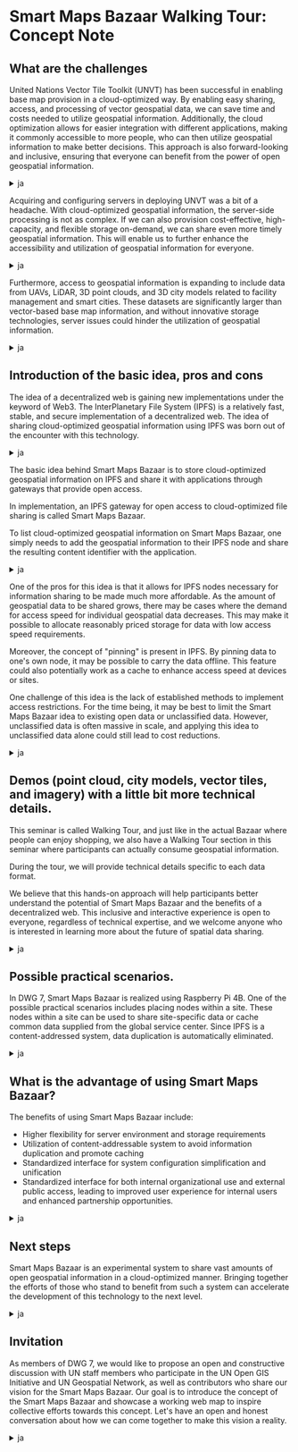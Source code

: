 # Smart Maps Bazaar Walking Tour: Concept Note
## What are the challenges
United Nations Vector Tile Toolkit (UNVT) has been successful in enabling base map provision in a cloud-optimized way. By enabling easy sharing, access, and processing of vector geospatial data, we can save time and costs needed to utilize geospatial information. Additionally, the cloud optimization allows for easier integration with different applications, making it commonly accessible to more people, who can then utilize geospatial information to make better decisions. This approach is also forward-looking and inclusive, ensuring that everyone can benefit from the power of open geospatial information.

<details>
<summary>ja</summary>
国連ベクトルタイルツールキットを通じ、我々はベクトル形式のベースマップ情報をクラウド最適化することに成功しました。
ベクトル形式の地理空間情報を容易に共有、アクセス、処理できるようにすることで、
地理空間情報を活用するために必要な時間やコストを節約することができます。
また、クラウド最適化により、より簡単に使えて、多くのアプリケーションに結合できる用になるので、
より多くの人々が地理空間情報を活用し、より良い意思決定をすることができます。
</details>

Acquiring and configuring servers in deploying UNVT was a bit of a headache. With cloud-optimized geospatial information, the server-side processing is not as complex. If we can also provision cost-effective, high-capacity, and flexible storage on-demand, we can share even more timely geospatial information. This will enable us to further enhance the accessibility and utilization of geospatial information for everyone.

<details>
<summary>ja</summary>
国連ベクトルタイルツールキットを配備するに当たっても、サーバーの取得と設定は頭痛の種でした。
クラウド最適化された地理空間情報の場合、サーバー側の動的処理は複雑ではありませんが、
安価で大容量で柔軟なストレージを機動的に用意することができれば、さらにタイムリーな地理空間情報を
共有することができるようになります。
</details>

Furthermore, access to geospatial information is expanding to include data from UAVs, LiDAR, 3D point clouds, and 3D city models related to facility management and smart cities. These datasets are significantly larger than vector-based base map information, and without innovative storage technologies, server issues could hinder the utilization of geospatial information.

<details>
<summary>ja</summary>
加えて、UAVやLiDARによる写真や三次元点群データ、施設管理やスマートシティに関連する三次元都市モデルが
次々にアクセス可能になりつつあります。これらのデータはベクトル形式のベースマップ情報よりもはるかに大きく、
より革新的なストレージ技術を用いなければサーバーの問題が地理空間情報の活用を阻害することになりかねません。
</details>

## Introduction of the basic idea, pros and cons
The idea of a decentralized web is gaining new implementations under the keyword of Web3. The InterPlanetary File System (IPFS) is a relatively fast, stable, and secure implementation of a decentralized web. The idea of sharing cloud-optimized geospatial information using IPFS was born out of the encounter with this technology.

<details>
<summary>ja</summary>
分散ウェブのアイディアは、Web3というキーワードとともに、新たな実装を得ています。
惑星間ファイルシステムは、比較的安定して高速で、またセキュリティにも考慮された分散ウェブの実装です。
クラウド最適化した地理空間情報を惑星間ファイルシステムを用いて共有するというアイディアは、
惑星間ファイルシステムとの出会いから始まりました。
</details>

The basic idea behind Smart Maps Bazaar is to store cloud-optimized geospatial information on IPFS and share it with applications through gateways that provide open access.

In implementation, an IPFS gateway for open access to cloud-optimized file sharing is called Smart Maps Bazaar.

To list cloud-optimized geospatial information on Smart Maps Bazaar, one simply needs to add the geospatial information to their IPFS node and share the resulting content identifier with the application.

<details>
<summary>ja</summary>
Smart Maps Bazaar は、クラウド最適化された地理空間情報を惑星間ファイルシステムに記録し、
オープンにアクセス可能なように設置したゲートウェイを通じてアプリケーションに共有するという基本的アイディアです。

実装においては、オープンにアクセス可能にしたクラウド最適化可能なファイル共有のための
惑星間ファイルシステムゲートウェイを、Smart Maps Bazaar と呼んでいます。

Smart Maps Bazaar にクラウド最適化した地理空間情報を出品したい時には、
地理空間情報を自分の惑星間ファイルシステムノードに追加して、得られたコンテンツ識別子を
アプリケーションと共有すれば良いのです。
</details>

One of the pros for this idea is that it allows for IPFS nodes necessary for information sharing to be made much more affordable. As the amount of geospatial data to be shared grows, there may be cases where the demand for access speed for individual geospatial data decreases. This may make it possible to allocate reasonably priced storage for data with low access speed requirements.

Moreover, the concept of "pinning" is present in IPFS. By pinning data to one's own node, it may be possible to carry the data offline. This feature could also potentially work as a cache to enhance access speed at devices or sites.

One challenge of this idea is the lack of established methods to implement access restrictions. For the time being, it may be best to limit the Smart Maps Bazaar idea to existing open data or unclassified data. However, unclassified data is often massive in scale, and applying this idea to unclassified data alone could still lead to cost reductions.

<details>
<summary>ja</summary>
このアイディアの利点は、情報共有のために必要なノードを必要なだけ安価にすることができることです。
共有する地理空間情報が莫大になればなるほど、個別の地理空間情報に対するアクセス速度の要求が低くなる
場合があります。アクセス速度の要求が低いデータに対して相応の安価なストレージを割り当てることができる可能性が
あります。

また、惑星間ファイルシステムには pin の概念があります。自分のノードに pin しておけば、
データを手元に持っておくことになるので、オフラインでの持ち運びが実現できる可能性があります。
これは、端末や拠点においてアクセスを高速にするためのキャッシュとしても働く可能性があります。

このアイディアの課題は、アクセス制限の概念を実装する確立された方法がまだないことです。
当面、Smart Maps Bazaar のアイディアは、既存のオープンデータか、unclassified のデータに
対して適用するにとどめた方が良いでしょう。他方で、そういった unclassified のデータは
膨大であることも多く、unclassified のデータに適用するだけでも、コスト低減を実現できる可能性はあります。
</details>

## Demos (point cloud, city models, vector tiles, and imagery) with a little bit more technical details.
This seminar is called Walking Tour, and just like in the actual Bazaar where people can enjoy shopping, we also have a Walking Tour section in this seminar where participants can actually consume geospatial information.

During the tour, we will provide technical details specific to each data format.

We believe that this hands-on approach will help participants better understand the potential of Smart Maps Bazaar and the benefits of a decentralized web. This inclusive and interactive experience is open to everyone, regardless of technical expertise, and we welcome anyone who is interested in learning more about the future of spatial data sharing.

<details>
<summary>ja</summary>
このセミナーは、Walking Tour という名前を持っています。実際の Bazaar でもそこで買い物を楽しむ
Walking Tour が開かれていることがあるように、このセミナーでも、実際に地理空間情報を消費していただく
Walking Tour のパートを用意します。

Tour の中で、個別のデータ形式に依存した技術的詳細についても説明します。
</details>

## Possible practical scenarios.
In DWG 7, Smart Maps Bazaar is realized using Raspberry Pi 4B. One of the possible practical scenarios includes placing nodes within a site. These nodes within a site can be used to share site-specific data or cache common data supplied from the global service center. Since IPFS is a content-addressed system, data duplication is automatically eliminated.

<details>
<summary>ja</summary>
DWG 7 でも、Smart Maps Bazaar を Raspberry Pi 4B を用いて実現しています。
可能な実用的シナリオには、拠点内部にノードを置くことを含みます。
拠点内部のノードは、拠点固有のデータを共有することに使われるかもしれませんし、
グローバルサービスセンターから供給される共通データをキャッシュすることに使われるかも
しれません。惑星間ファイルシステムはコンテンツアドレッシングシステムなので、データの重複は自動的に排除されます。
</details>

## What is the advantage of using Smart Maps Bazaar?
The benefits of using Smart Maps Bazaar include:

- Higher flexibility for server environment and storage requirements
- Utilization of content-addressable system to avoid information duplication and promote caching
- Standardized interface for system configuration simplification and unification
- Standardized interface for both internal organizational use and external public access, leading to improved user experience for internal users and enhanced partnership opportunities.

<details>
<summary>ja</summary>
Smart Maps Bazaar を利用することの利点は次のものを含むでしょう。

- サーバー環境やストレージ要求に対する柔軟性の導入
- コンテンツアドレッシングシステムの活用による情報の重複回避とキャッシュ促進
- 統一的なインタフェースの使用によるシステム構成の共通化と単純化
- 組織内利用と対外公開のインタフェースの共通化
  - 組織内利用のユーザエクスペリエンスの向上
  - パートナーシップの活性化
</details>

## Next steps
Smart Maps Bazaar is an experimental system to share vast amounts of open geospatial information in a cloud-optimized manner. Bringing together the efforts of those who stand to benefit from such a system can accelerate the development of this technology to the next level.

<details>
<summary>ja</summary>
Smart Maps Bazaar は、まだ実験的なソフトウェアである惑星間ファイルシステムを使って、オープンであるが
膨大な地理空間情報をクラウド最適化した方法で共有する仕組みです。

このような仕組みを活用することにメリットがある人々の努力を結集し、この技術の開発を加速することに繋げることが、
次のステップになります。
</details>

## Invitation
As members of DWG 7, we would like to propose an open and constructive discussion with UN staff members who participate in the UN Open GIS Initiative and UN Geospatial Network, as well as contributors who share our vision for the Smart Maps Bazaar. Our goal is to introduce the concept of the Smart Maps Bazaar and showcase a working web map to inspire collective efforts towards this concept. Let's have an open and honest conversation about how we can come together to make this vision a reality.

<details>
<summary>ja</summary>
我々 DWG 7 メンバーは、UN Open GIS Initiative や UN Geospatial Network に参加する国連スタッフや、
Smart Maps Bazaar のコンセプトに共感する貢献者にに対し、
Smart Maps Bazaar のコンセプトを紹介し、実際に動作する具体的なウェブ地図を見せることで、
このコンセプトのために努力を結集する方法について率直で建設的な議論を行うことを提案します。
</details>
